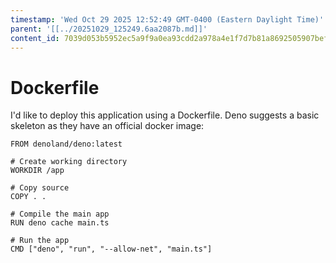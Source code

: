 ```yaml
---
timestamp: 'Wed Oct 29 2025 12:52:49 GMT-0400 (Eastern Daylight Time)'
parent: '[[../20251029_125249.6aa2087b.md]]'
content_id: 7039d053b5952ec5a9f9a0ea93cdd2a978a4e1f7d7b81a8692505907bef6ef0a
---
```


# Dockerfile

I'd like to deploy this application using a Dockerfile. Deno suggests a basic skeleton as they have an official docker image:

```
FROM denoland/deno:latest

# Create working directory
WORKDIR /app

# Copy source
COPY . .

# Compile the main app
RUN deno cache main.ts

# Run the app
CMD ["deno", "run", "--allow-net", "main.ts"]
```
